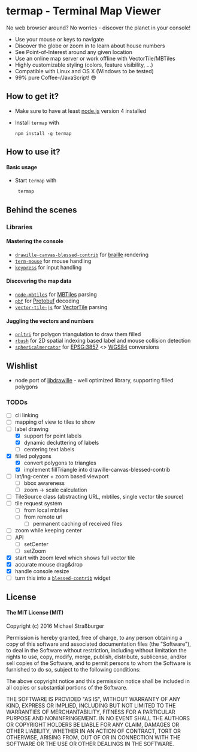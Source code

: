 # termap - Terminal Map Viewer

No web browser around? No worries - discover the planet in your console!

* Use your mouse or keys to navigate
* Discover the globe or zoom in to learn about house numbers
* See Point-of-Interest around any given location
* Use an online map server or work offline with VectorTile/MBTiles
* Highly customizable styling (colors, feature visibility, ...)
* Compatible with Linux and OS X (Windows to be tested)
* 99% pure Coffee-/JavaScript! :sunglasses:

## How to get it?

* Make sure to have at least [node.js](https://nodejs.org/) version 4 installed
* Install `termap` with

  `npm install -g termap`

## How to use it?
#### Basic usage
* Start `termap` with

  ` termap`


## Behind the scenes
### Libraries
#### Mastering the console
  * [`drawille-canvas-blessed-contrib`](https://github.com/yaronn/drawille-canvas-blessed-contrib/) for [braille](http://www.fileformat.info/info/unicode/block/braille_patterns/utf8test.htm) rendering
  * [`term-mouse`](https://github.com/CoderPuppy/term-mouse) for mouse handling
  * [`keypress`](https://github.com/TooTallNate/keypress) for input handling

#### Discovering the map data
* [`node-mbtiles`](https://github.com/mapbox/node-mbtiles) for [MBTiles](https://github.com/mapbox/mbtiles-spec/blob/master/1.2/spec.md) parsing
* [`pbf`](https://github.com/mapbox/pbf) for [Protobuf](https://developers.google.com/protocol-buffers/) decoding
* [`vector-tile-js`](https://github.com/mapbox/vector-tile-js) for [VectorTile](https://github.com/mapbox/vector-tile-spec/tree/master/2.1) parsing

#### Juggling the vectors and numbers
* [`pnltri`](https://github.com/jahting/pnltri.js) for polygon triangulation to draw them filled
* [`rbush`](https://github.com/mourner/rbush) for 2D spatial indexing based label and mouse collision detection
* [`sphericalmercator`](https://github.com/mapbox/node-sphericalmercator) for [EPSG:3857](http://spatialreference.org/ref/sr-org/6864/) <> [WGS84](http://spatialreference.org/ref/epsg/wgs-84/) conversions


## Wishlist

* node port of [libdrawille](https://github.com/Huulivoide/libdrawille) - well optimized library, supporting filled polygons

### TODOs
* [ ] cli linking
* [ ] mapping of view to tiles to show
* [ ] label drawing
  * [x] support for point labels
  * [x] dynamic decluttering of labels
  * [ ] centering text labels
* [x] filled polygons
  * [x] convert polygons to triangles
  * [x] implement fillTriangle into drawille-canvas-blessed-contrib
* [ ] lat/lng-center + zoom based viewport
  * [ ] bbox awareness
  * [ ] zoom -> scale calculation
* [ ] TileSource class (abstracting URL, mbtiles, single vector tile source)
* [ ] tile request system
  * [ ] from local mbtiles
  * [ ] from remote url
    * [ ] permanent caching of received files
* [ ] zoom while keeping center
* [ ] API
  * [ ] setCenter
  * [ ] setZoom
* [x] start with zoom level which shows full vector tile
* [x] accurate mouse drag&drop
* [x] handle console resize
* [ ] turn this into a [`blessed-contrib`](https://github.com/yaronn/blessed-contrib) widget

## License
#### The MIT License (MIT)
Copyright (c) 2016 Michael Straßburger

Permission is hereby granted, free of charge, to any person obtaining a copy of this software and associated documentation files (the "Software"), to deal in the Software without restriction, including without limitation the rights to use, copy, modify, merge, publish, distribute, sublicense, and/or sell copies of the Software, and to permit persons to whom the Software is furnished to do so, subject to the following conditions:

The above copyright notice and this permission notice shall be included in all copies or substantial portions of the Software.

THE SOFTWARE IS PROVIDED "AS IS", WITHOUT WARRANTY OF ANY KIND, EXPRESS OR IMPLIED, INCLUDING BUT NOT LIMITED TO THE WARRANTIES OF MERCHANTABILITY, FITNESS FOR A PARTICULAR PURPOSE AND NONINFRINGEMENT. IN NO EVENT SHALL THE AUTHORS OR COPYRIGHT HOLDERS BE LIABLE FOR ANY CLAIM, DAMAGES OR OTHER LIABILITY, WHETHER IN AN ACTION OF CONTRACT, TORT OR OTHERWISE, ARISING FROM, OUT OF OR IN CONNECTION WITH THE SOFTWARE OR THE USE OR OTHER DEALINGS IN THE SOFTWARE.
